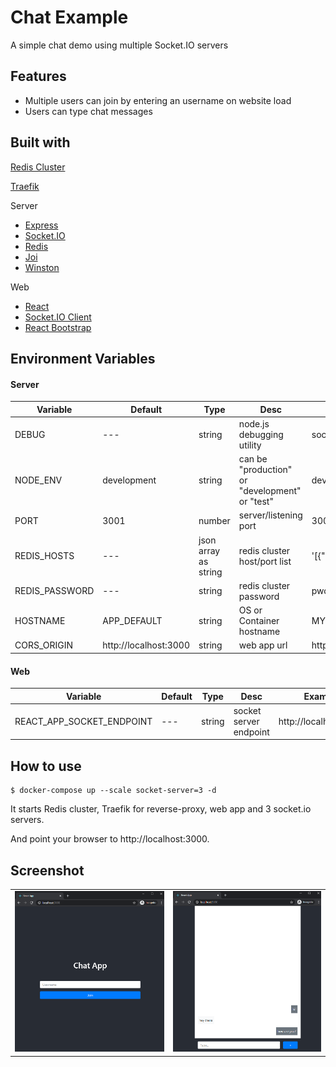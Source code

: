 # Chat Example

A simple chat demo using multiple Socket.IO servers

## Features

- Multiple users can join by entering an username
on website load
- Users can type chat messages

## Built with

[Redis Cluster](https://github.com/Grokzen/docker-redis-cluster)

[Traefik](https://traefik.io)

Server

* [Express](https://expressjs.com)
* [Socket.IO](https://socket.io)
* [Redis](https://redis.io)
* [Joi](https://github.com/sideway/joi)
* [Winston](https://github.com/winstonjs/winston)

Web

* [React](https://reactjs.org)
* [Socket.IO Client](https://socket.io)
* [React Bootstrap](https://react-bootstrap.github.io)

## Environment Variables

#### Server

| Variable       | Default               | Type                 | Desc                                           | Example                              |
| -------------- | --------------------- | -------------------- | ---------------------------------------------- | ------------------------------------ |
| DEBUG          | ---                   | string               | node.js debugging utility                      | socket.io:server*                    |
| NODE_ENV       | development           | string               | can be "production" or "development" or "test" | development                          |
| PORT           | 3001                  | number               | server/listening port                          | 3001                                 |
| REDIS_HOSTS    | ---                   | json array as string | redis cluster host/port list                   | '[{"host":"localhost","port":6101}]' |
| REDIS_PASSWORD | ---                   | string               | redis cluster password                         | pwd                                  |
| HOSTNAME       | APP_DEFAULT           | string               | OS or Container hostname                       | MY_PC                                |
| CORS_ORIGIN    | http://localhost:3000 | string               | web app url                                    | http://localhost:3000                |


#### Web

| Variable                  | Default | Type   | Desc                   | Example               |
| ------------------------- | ------- | ------ | ---------------------- | --------------------- |
| REACT_APP_SOCKET_ENDPOINT | ---     | string | socket server endpoint | http://localhost:3001 |

## How to use

```
$ docker-compose up --scale socket-server=3 -d
```

It starts Redis cluster, Traefik for reverse-proxy, web app and 3 socket.io servers.

And point your browser to http://localhost:3000.

## Screenshot

|                                |                        |
| :----------------------------: | :--------------------: |
| ![](_/join.png "join to chat") | ![](_/chat.png "chat") |